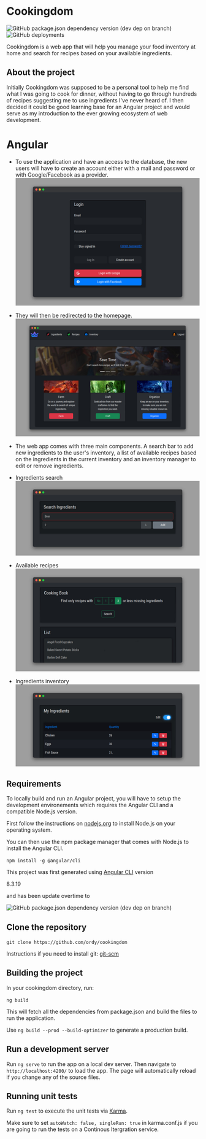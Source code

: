 # Cookingdom

![GitHub package.json dependency version (dev dep on branch)](https://img.shields.io/github/package-json/dependency-version/ordy/cookingdom/dev/@angular/cli?color=%2308f&label=Angular&logo=angular) ![GitHub deployments](https://img.shields.io/github/deployments/ordy/cookingdom/production?label=vercel&logo=vercel)

Cookingdom is a web app that will help you manage your food inventory at home and search for recipes based on your available ingredients.

## About the project

Initially Cookingdom was supposed to be a personal tool to help me find what I was going to cook for dinner, without having to go through hundreds of recipes suggesting me to use ingredients I've never heard of. I then decided it could be good learning base for an Angular project and would serve as my introduction to the ever growing ecosystem of web development.

# Angular

- To use the application and have an access to the database, the new users will have to create an account either with a mail and password or with Google/Facebook as a provider.
  ![cookingdom login form](https://github.com/ordy/github-assets/blob/master/cookingdom/capture_004.jpg?raw=true)

- They will then be redirected to the homepage.
  ![cookingdom homepage](https://github.com/ordy/github-assets/blob/master/cookingdom/capture_005.jpg?raw=true)

- The web app comes with three main components. A search bar to add new ingredients to the user's inventory, a list of available recipes based on the ingredients in the current inventory and an inventory manager to edit or remove ingredients.

- Ingredients search
  ![ingredients search](https://github.com/ordy/github-assets/blob/master/cookingdom/capture_001.jpg?raw=true)

- Available recipes
  ![available recipes](https://github.com/ordy/github-assets/blob/master/cookingdom/capture_002.jpg?raw=true)

- Ingredients inventory
  ![ingredients inventory](https://github.com/ordy/github-assets/blob/master/cookingdom/capture_003.jpg?raw=true)

## Requirements

To locally build and run an Angular project, you will have to setup the development environements which requires the Angular CLI and a compatible Node.js version.

First follow the instructions on [nodejs.org](https://nodejs.org/en/download/) to install Node.js on your operating system.

You can then use the npm package manager that comes with Node.js to install the Angular CLI.

`npm install -g @angular/cli`

This project was first generated using [Angular CLI](https://github.com/angular/angular-cli) version

8.3.19

and has been update overtime to

![GitHub package.json dependency version (dev dep on branch)](https://img.shields.io/github/package-json/dependency-version/ordy/cookingdom/dev/@angular/cli?color=%233C434D&label=%20)

## Clone the repository

`git clone https://github.com/ordy/cookingdom`

Instructions if you need to install git: [git-scm](https://git-scm.com/book/en/v2/Getting-Started-Installing-Git)

## Building the project

In your cookingdom directory, run:

`ng build`

This will fetch all the dependencies from package.json and build the files to run the application.

Use `ng build --prod --build-optimizer` to generate a production build.

## Run a development server

Run `ng serve` to run the app on a local dev server. Then navigate to `http://localhost:4200/` to load the app. The page will automatically reload if you change any of the source files.

## Running unit tests

Run `ng test` to execute the unit tests via [Karma](https://karma-runner.github.io).

Make sure to set `autoWatch: false, singleRun: true` in karma.conf.js if you are going to run the tests on a Continous Itergration service.
